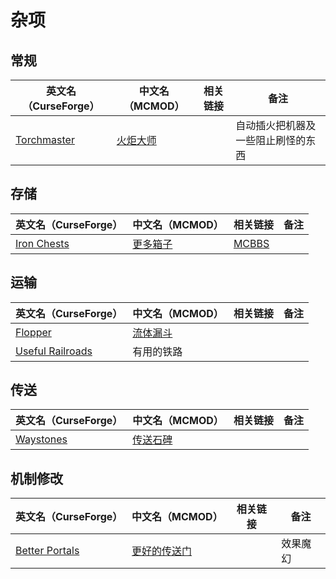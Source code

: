 # 杂项

## 常规

| 英文名（CurseForge）                                                    | 中文名（MCMOD）                                 | 相关链接 | 备注                               |
| ----------------------------------------------------------------------- | ----------------------------------------------- | -------- | ---------------------------------- |
| [Torchmaster](https://www.curseforge.com/minecraft/mc-mods/torchmaster) | [火炬大师](https://www.mcmod.cn/class/779.html) |          | 自动插火把机器及一些阻止刷怪的东西 |

## 存储

| 英文名（CurseForge）                                                    | 中文名（MCMOD）                                | 相关链接                                              | 备注 |
| ----------------------------------------------------------------------- | ---------------------------------------------- | ----------------------------------------------------- | ---- |
| [Iron Chests](https://www.curseforge.com/minecraft/mc-mods/iron-chests) | [更多箱子](https://www.mcmod.cn/class/20.html) | [MCBBS](https://www.mcbbs.net/thread-372723-1-1.html) |      |

## 运输

| 英文名（CurseForge）                                                              | 中文名（MCMOD）                                  | 相关链接 | 备注 |
| --------------------------------------------------------------------------------- | ------------------------------------------------ | -------- | ---- |
| [Flopper](https://www.curseforge.com/minecraft/mc-mods/flopper)                   | [流体漏斗](https://www.mcmod.cn/class/2096.html) |          |      |
| [Useful Railroads](https://www.curseforge.com/minecraft/mc-mods/useful-railroads) | 有用的铁路                                       |          |      |

## 传送

| 英文名（CurseForge）                                                | 中文名（MCMOD）                                  | 相关链接 | 备注 |
| ------------------------------------------------------------------- | ------------------------------------------------ | -------- | ---- |
| [Waystones](https://www.curseforge.com/minecraft/mc-mods/waystones) | [传送石碑](https://www.mcmod.cn/class/1339.html) |          |      |

## 机制修改

| 英文名（CurseForge）                                                         | 中文名（MCMOD）                                      | 相关链接 | 备注     |
| ---------------------------------------------------------------------------- | ---------------------------------------------------- | -------- | -------- |
| [Better Portals](https://www.curseforge.com/minecraft/mc-mods/betterportals) | [更好的传送门](https://www.mcmod.cn/class/1761.html) |          | 效果魔幻 |
